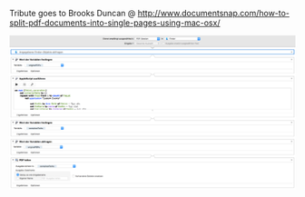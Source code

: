 Tribute goes to Brooks Duncan @
http://www.documentsnap.com/how-to-split-pdf-documents-into-single-pages-using-mac-osx/


![Preview.png](https://github.com/contmp/automater-workflows/raw/master/PDF%20Splitter/PDF%20Splitter.workflow/Contents/QuickLook/Preview.png)

